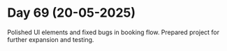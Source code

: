 # Day 69 (20-05-2025)
Polished UI elements and fixed bugs in booking flow.
Prepared project for further expansion and testing.
